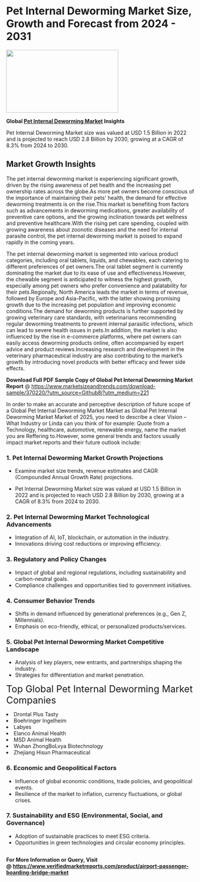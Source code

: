 <H1>Pet Internal Deworming Market Size, Growth and Forecast from 2024 - 2031</H1><img class="aligncenter size-medium wp-image-584254" src="https://thirdeyenews.in/wp-content/uploads/2024/09/Global-Market-Research-300x168.jpeg" alt="" width="300" height="168" /><p><strong>Global&nbsp;<a href="https://www.marketsizeandtrends.com/download-sample/370220/?utm_source=Github8j?utm_medium=221">Pet Internal Deworming Market</a> Insights</strong></p><p>Pet Internal Deworming Market size was valued at USD 1.5 Billion in 2022 and is projected to reach USD 2.8 Billion by 2030, growing at a CAGR of 8.3% from 2024 to 2030.</p><p><h2>Market Growth Insights</h2> <p>The pet internal deworming market is experiencing significant growth, driven by the rising awareness of pet health and the increasing pet ownership rates across the globe.As more pet owners become conscious of the importance of maintaining their pets' health, the demand for effective deworming treatments is on the rise.This market is benefiting from factors such as advancements in deworming medications, greater availability of preventive care options, and the growing inclination towards pet wellness and preventive healthcare.With the rising pet care spending, coupled with growing awareness about zoonotic diseases and the need for internal parasite control, the pet internal deworming market is poised to expand rapidly in the coming years.</p> <p>The pet internal deworming market is segmented into various product categories, including oral tablets, liquids, and chewables, each catering to different preferences of pet owners.The oral tablet segment is currently dominating the market due to its ease of use and effectiveness.However, the chewable segment is anticipated to witness the highest growth, especially among pet owners who prefer convenience and palatability for their pets.Regionally, North America leads the market in terms of revenue, followed by Europe and Asia-Pacific, with the latter showing promising growth due to the increasing pet population and improving economic conditions.The demand for deworming products is further supported by growing veterinary care standards, with veterinarians recommending regular deworming treatments to prevent internal parasitic infections, which can lead to severe health issues in pets.In addition, the market is also influenced by the rise in e-commerce platforms, where pet owners can easily access deworming products online, often accompanied by expert advice and product reviews.Increasing research and development in the veterinary pharmaceutical industry are also contributing to the market’s growth by introducing novel products with better efficacy and fewer side effects.</p> <p><span class=""><strong>Download Full PDF Sample Copy of Global Pet Internal Deworming Market Report</strong> @ <a href="https://www.marketsizeandtrends.com/download-sample/370220/?utm_source=Github8j?utm_medium=221" target="_blank">https://www.marketsizeandtrends.com/download-sample/370220/?utm_source=Github8j?utm_medium=221</a></span></p><p>In order to make an accurate and perceptive description of future scope of a Global&nbsp;Pet Internal Deworming Market Market as Global&nbsp;Pet Internal Deworming Market Market of 2025, you need to describe a clear Vision &ndash; What Industry or Linda can you think of for example: Quote from a Technology, healthcare, automotive, renewable energy, name the market you are Reffering to.However, some general trends and factors usually impact market reports and their future outlook include:</p><h3>1.&nbsp;<strong>Pet Internal Deworming Market Growth Projections</strong></h3><ul><li>Examine market size trends, revenue estimates and CAGR (Compounded Annual Growth Rate) projections.</li><li><p>Pet Internal Deworming Market size was valued at USD 1.5 Billion in 2022 and is projected to reach USD 2.8 Billion by 2030, growing at a CAGR of 8.3% from 2024 to 2030.</p></li></ul><h3>2.&nbsp;<strong>Pet Internal Deworming Market Technological Advancements</strong></h3><ul><li>Integration of AI, IoT, blockchain, or automation in the industry.</li><li>Innovations driving cost reductions or improving efficiency.</li></ul><h3>3.&nbsp;<strong>Regulatory and Policy Changes</strong></h3><ul><li>Impact of global and regional regulations, including sustainability and carbon-neutral goals.</li><li>Compliance challenges and opportunities tied to government initiatives.</li></ul><h3>4.&nbsp;<strong>Consumer Behavior Trends</strong></h3><ul><li>Shifts in demand influenced by generational preferences (e.g., Gen Z, Millennials).</li><li>Emphasis on eco-friendly, ethical, or personalized products/services.</li></ul><h3>5.&nbsp;<strong>Global Pet Internal Deworming Market Competitive Landscape</strong></h3><ul><li>Analysis of key players, new entrants, and partnerships shaping the industry.</li><li>Strategies for differentiation and market penetration.</li></ul><p data-pm-slice="1 1 []"><span style="color: inherit; font-family: inherit; font-size: 25px;">Top Global Pet Internal Deworming Market Companies</span></p><div class="" data-test-id=""><p><li>Drontal Plus Tasty</li><li> Boehringer Ingelheim</li><li> Labyes</li><li> Elanco Animal Health</li><li> MSD Animal Health</li><li> Wuhan ZhongBoLvya Biotechnology</li><li> Zhejiang Hisun Pharmaceutical</li></p></div><h3>6.&nbsp;<strong>Economic and Geopolitical Factors</strong></h3><ul><li>Influence of global economic conditions, trade policies, and geopolitical events.</li><li>Resilience of the market to inflation, currency fluctuations, or global crises.</li></ul><h3>7.&nbsp;<strong>Sustainability and ESG (Environmental, Social, and Governance)</strong></h3><ul><li>Adoption of sustainable practices to meet ESG criteria.</li><li>Opportunities in green technologies and circular economy principles.</li></ul><h2><strong style="font-size: 14px;">For More Information or Query, Visit @&nbsp;</strong><a style="background-color: #ffffff; font-size: 14px;" href="https://www.marketsizeandtrends.com/report/pet-internal-deworming-market/" target="_blank">https://www.verifiedmarketreports.com/product/airport-passenger-boarding-bridge-market</a></h2>